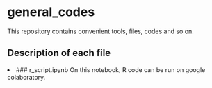 # general_codes
This repository contains convenient tools, files, codes and so on.

## Description of each file
<li>### r_script.ipynb
On this notebook, R code can be run on google colaboratory.
